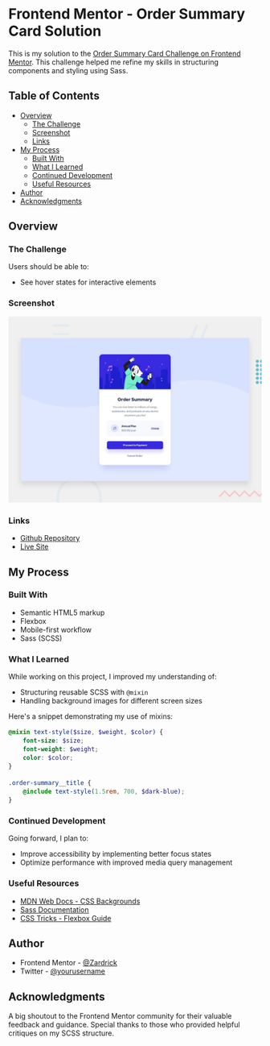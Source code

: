 # Frontend Mentor - Order Summary Card Solution

This is my solution to the [Order Summary Card Challenge on Frontend Mentor](https://www.frontendmentor.io/challenges/order-summary-component-QlPmajDUj). This challenge helped me refine my skills in structuring components and styling using Sass.

## Table of Contents

- [Overview](#overview)
  - [The Challenge](#the-challenge)
  - [Screenshot](#screenshot)
  - [Links](#links)
- [My Process](#my-process)
  - [Built With](#built-with)
  - [What I Learned](#what-i-learned)
  - [Continued Development](#continued-development)
  - [Useful Resources](#useful-resources)
- [Author](#author)
- [Acknowledgments](#acknowledgments)

## Overview

### The Challenge

Users should be able to:

- See hover states for interactive elements

### Screenshot

![Order Summary Screenshot](./design/desktop-preview.jpg)

### Links

- [Github Repository](https://github.com/zardrick/order-summary-component)
- [Live Site](https://zardrick.github.io/order-summary-component)

## My Process

### Built With

- Semantic HTML5 markup
- Flexbox
- Mobile-first workflow
- Sass (SCSS)

### What I Learned

While working on this project, I improved my understanding of:

- Structuring reusable SCSS with `@mixin`
- Handling background images for different screen sizes

Here's a snippet demonstrating my use of mixins:

```scss
@mixin text-style($size, $weight, $color) {
    font-size: $size;
    font-weight: $weight;
    color: $color;
}

.order-summary__title {
    @include text-style(1.5rem, 700, $dark-blue);
}
```

### Continued Development

Going forward, I plan to:

- Improve accessibility by implementing better focus states
- Optimize performance with improved media query management

### Useful Resources

- [MDN Web Docs - CSS Backgrounds](https://developer.mozilla.org/en-US/docs/Web/CSS/background)
- [Sass Documentation](https://sass-lang.com/documentation/)
- [CSS Tricks - Flexbox Guide](https://css-tricks.com/snippets/css/a-guide-to-flexbox/)

## Author

- Frontend Mentor - [@Zardrick](https://www.frontendmentor.io/profile/Zardrick)
- Twitter - [@yourusername](https://www.twitter.com/zardrick1)

## Acknowledgments

A big shoutout to the Frontend Mentor community for their valuable feedback and guidance. Special thanks to those who provided helpful critiques on my SCSS structure.